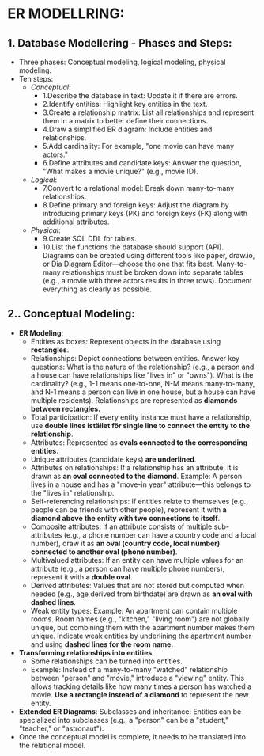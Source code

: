 # ER MODELLRING:
## 1. Database Modellering - Phases and Steps:
- Three phases: Conceptual modeling, logical modeling, physical modeling.
- Ten steps:
  - _Conceptual_:
      - 1.Describe the database in text: Update it if there are errors.
      - 2.Identify entities: Highlight key entities in the text.
      - 3.Create a relationship matrix: List all relationships and represent them in a matrix to better define their connections.
      - 4.Draw a simplified ER diagram: Include entities and relationships.
      - 5.Add cardinality: For example, "one movie can have many actors."
      - 6.Define attributes and candidate keys: Answer the question, "What makes a movie unique?" (e.g., movie ID).
  - _Logical_:
      - 7.Convert to a relational model: Break down many-to-many relationships.
      - 8.Define primary and foreign keys: Adjust the diagram by introducing primary keys (PK) and foreign keys (FK) along with additional attributes.
  - _Physical_:
      - 9.Create SQL DDL for tables.
      - 10.List the functions the database should support (API).
Diagrams can be created using different tools like paper, draw.io, or Dia Diagram Editor—choose the one that fits best.
Many-to-many relationships must be broken down into separate tables (e.g., a movie with three actors results in three rows).
Document everything as clearly as possible.

## 2.. Conceptual Modeling:
- **ER Modeling**:
    - Entities as boxes: Represent objects in the database using **rectangles**.
    - Relationships: Depict connections between entities. Answer key questions: What is the nature of the relationship? (e.g., a person and a house can have relationships like "lives in" or "owns").
What is the cardinality? (e.g., 1-1 means one-to-one, N-M means many-to-many, and N-1 means a person can live in one house, but a house can have multiple residents). Relationships are represented as **diamonds between rectangles.**
    - Total participation: If every entity instance must have a relationship, use **double lines istället för single line to connect the entity to the relationship**.
    - Attributes: Represented as **ovals connected to the corresponding entities**.
    - Unique attributes (candidate keys) **are underlined**.
    - Attributes on relationships: If a relationship has an attribute, it is drawn as **an oval connected to the diamond**. Example: A person lives in a house and has a "move-in year" attribute—this belongs to the "lives in" relationship.
    - Self-referencing relationships: If entities relate to themselves (e.g., people can be friends with other people), represent it with **a diamond above the entity with two connections to itself**.
    - Composite attributes: If an attribute consists of multiple sub-attributes (e.g., a phone number can have a country code and a local number), draw it as **an oval (country code, local number) connected to another oval (phone number)**.
    - Multivalued attributes: If an entity can have multiple values for an attribute (e.g., a person can have multiple phone numbers), represent it with **a double oval**.
    - Derived attributes: Values that are not stored but computed when needed (e.g., age derived from birthdate) are drawn as **an oval with dashed lines**.
    - Weak entity types: Example: An apartment can contain multiple rooms. Room names (e.g., "kitchen," "living room") are not globally unique, but combining them with the apartment number makes them unique.
Indicate weak entities by underlining the apartment number and using **dashed lines for the room name.**
- **Transforming relationships into entities**:
    - Some relationships can be turned into entities.
    - Example: Instead of a many-to-many "watched" relationship between "person" and "movie," introduce a "viewing" entity. This allows tracking details like how many times a person has watched a movie. **Use a rectangle instead of a diamond** to represent the new entity.
- **Extended ER Diagrams**: Subclasses and inheritance: Entities can be specialized into subclasses (e.g., a "person" can be a "student," "teacher," or "astronaut").
- Once the conceptual model is complete, it needs to be translated into the relational model.

  
